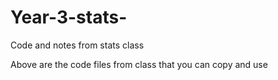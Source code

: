 # Year-3-stats-
Code and notes from stats class

Above are the code files from class that you can copy and use
